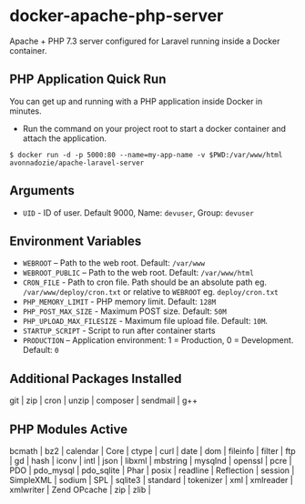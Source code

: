 # docker-apache-php-server
Apache + PHP 7.3 server configured for Laravel running inside a Docker container.

## PHP Application Quick Run

You can get up and running with a PHP application inside Docker in minutes.

- Run the command on your project root to start a docker container and attach the application. 
```
$ docker run -d -p 5000:80 --name=my-app-name -v $PWD:/var/www/html avonnadozie/apache-laravel-server
```

## Arguments

- `UID` - ID of user. Default 9000, Name: `devuser`, Group: `devuser`

## Environment Variables

- `WEBROOT` – Path to the web root. Default: `/var/www`
- `WEBROOT_PUBLIC` – Path to the web root. Default: `/var/www/html`
- `CRON_FILE` - Path to cron file. Path should be an absolute path eg. `/var/www/deploy/cron.txt` or relative to `WEBROOT` eg. `deploy/cron.txt`
- `PHP_MEMORY_LIMIT` - PHP memory limit. Default: `128M`
- `PHP_POST_MAX_SIZE` - Maximum POST size. Default: `50M`
- `PHP_UPLOAD_MAX_FILESIZE` - Maximum file upload file. Default: `10M`.
- `STARTUP_SCRIPT` - Script to run after container starts
- `PRODUCTION` – Application environment: 1 = Production, 0 = Development. Default: `0`

## Additional Packages Installed
git |
zip |
cron |
unzip |
composer |
sendmail |
g++

## PHP Modules Active
bcmath |
bz2 |
calendar |
Core |
ctype |
curl |
date |
dom |
fileinfo |
filter |
ftp |
gd |
hash |
iconv |
intl |
json |
libxml |
mbstring |
mysqlnd |
openssl |
pcre |
PDO |
pdo_mysql |
pdo_sqlite |
Phar |
posix |
readline |
Reflection |
session |
SimpleXML |
sodium |
SPL |
sqlite3 |
standard |
tokenizer |
xml |
xmlreader |
xmlwriter |
Zend OPcache |
zip |
zlib |
